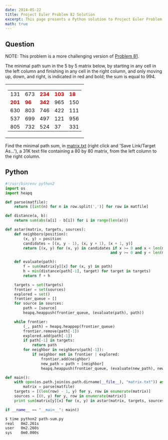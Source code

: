 ```yaml
---
date: 2014-05-22
title: Project Euler Problem 82 Solution
excerpt: This page presents a Python solution to Project Euler Problem 82.
math: true
---
```



## Question

<p class="info">NOTE: This problem is a more challenging version of <a href="http://projecteuler.net/index.php?section=problems&amp;id=81">Problem 81</a>.</p>
<p>The minimal path sum in the 5 by 5 matrix below, by starting in any cell in the left column and finishing in any cell in the right column, and only moving up, down, and right, is indicated in red and bold; the sum is equal to 994.</p>
<table cellpadding="0" cellspacing="0" border="0" align="center">
	<tbody><tr>
		<td>
			<table cellpadding="3" cellspacing="0" border="0">
				<tbody><tr>
					<td>131</td><td>673</td><td><span style="color:#dd0000;"><b>234</b></span></td><td><span style="color:#dd0000;"><b>103</b></span></td><td><span style="color:#dd0000;"><b>18</b></span></td>
				</tr>
				<tr>
					<td><span style="color:#dd0000;"><b>201</b></span></td><td><span style="color:#dd0000;"><b>96</b></span></td><td><span style="color:#dd0000;"><b>342</b></span></td><td>965</td><td>150</td>
				</tr>
				<tr>
					<td>630</td><td>803</td><td>746</td><td>422</td><td>111</td>
				</tr>
				<tr>
					<td>537</td><td>699</td><td>497</td><td>121</td><td>956</td>
				</tr>
				<tr>
					<td>805</td><td>732</td><td>524</td><td>37</td><td>331</td>
				</tr>
			</tbody></table>
		</td>
	</tr>
</tbody></table>
<p>Find the minimal path sum, in <a href="http://projecteuler.net/project/matrix.txt">matrix.txt</a> (right click and 'Save Link/Target As...'), a 31K text file containing a 80 by 80 matrix, from the left column to the right column.</p>






## Python

```python
#!/usr/bin/env python2
import os
import heapq

def parse(matfile):
    return [[int(n) for n in row.split(',')] for row in matfile]

def distance(a, b):
    return sum(abs(a[i] - b[i]) for i in range(len(a)))

def astar(matrix, targets, sources):
    def neighbors(position):
        (x, y) = position
        candidates = [(x, y - 1), (x, y + 1), (x + 1, y)]
        return [(x, y) for (x, y) in candidates if x >= 0 and x < len(matrix)
                                               and y >= 0 and y < len(matrix[0])]

    def evaluate(path):
        f = sum(matrix[y][x] for (x, y) in path)
        h = min(distance(path[-1], target) for target in targets)
        return f + h

    targets = set(targets)
    frontier = set(sources)
    explored = set()
    frontier_queue = []
    for source in sources:
        path = [source]
        heapq.heappush(frontier_queue, (evaluate(path), path))

    while frontier:
        (_, path) = heapq.heappop(frontier_queue)
        frontier.remove(path[-1])
        explored.add(path[-1])
        if path[-1] in targets:
            return path
        for neighbor in neighbors(path[-1]):
            if neighbor not in frontier | explored:
                frontier.add(neighbor)
                new_path = path + [neighbor]
                heapq.heappush(frontier_queue, (evaluate(new_path), new_path))

def main():
    with open(os.path.join(os.path.dirname(__file__), "matrix.txt")) as matfile:
        matrix = parse(matfile)
    targets = [(len(row) - 1, y) for y, row in enumerate(matrix)]
    sources = [(0, y) for y, row in enumerate(matrix)]
    print sum(matrix[y][x] for (x, y) in astar(matrix, targets, sources))

if __name__ == "__main__": main()
```


```bash
$ time python2 path-sum.py
real   0m2.261s
user   0m2.260s
sys    0m0.000s
```


